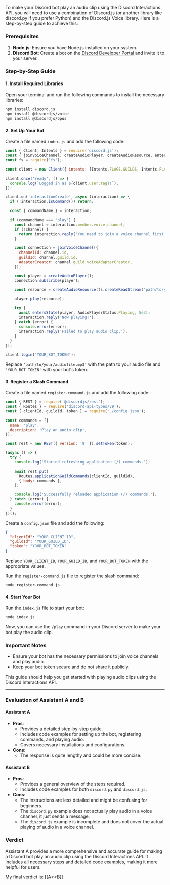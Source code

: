 
To make your Discord bot play an audio clip using the Discord Interactions API, you will need to use a combination of Discord.js (or another library like discord.py if you prefer Python) and the Discord.js Voice library. Here is a step-by-step guide to achieve this:

### Prerequisites
1. **Node.js**: Ensure you have Node.js installed on your system.
2. **Discord Bot**: Create a bot on the [Discord Developer Portal](https://discord.com/developers/applications) and invite it to your server.

### Step-by-Step Guide

#### 1. Install Required Libraries
Open your terminal and run the following commands to install the necessary libraries:
```bash
npm install discord.js
npm install @discordjs/voice
npm install @discordjs/opus
```

#### 2. Set Up Your Bot
Create a file named `index.js` and add the following code:

```javascript
const { Client, Intents } = require('discord.js');
const { joinVoiceChannel, createAudioPlayer, createAudioResource, entersState, AudioPlayerStatus } = require('@discordjs/voice');
const fs = require('fs');

const client = new Client({ intents: [Intents.FLAGS.GUILDS, Intents.FLAGS.GUILD_VOICE_STATES, Intents.FLAGS.GUILD_MESSAGES] });

client.once('ready', () => {
  console.log(`Logged in as ${client.user.tag}!`);
});

client.on('interactionCreate', async (interaction) => {
  if (!interaction.isCommand()) return;

  const { commandName } = interaction;

  if (commandName === 'play') {
    const channel = interaction.member.voice.channel;
    if (!channel) {
      return interaction.reply('You need to join a voice channel first!');
    }

    const connection = joinVoiceChannel({
      channelId: channel.id,
      guildId: channel.guild.id,
      adapterCreator: channel.guild.voiceAdapterCreator,
    });

    const player = createAudioPlayer();
    connection.subscribe(player);

    const resource = createAudioResource(fs.createReadStream('path/to/your/audiofile.mp3'));

    player.play(resource);

    try {
      await entersState(player, AudioPlayerStatus.Playing, 5e3);
      interaction.reply('Now playing!');
    } catch (error) {
      console.error(error);
      interaction.reply('Failed to play audio clip.');
    }
  }
});

client.login('YOUR_BOT_TOKEN');
```
Replace `'path/to/your/audiofile.mp3'` with the path to your audio file and `'YOUR_BOT_TOKEN'` with your bot's token.

#### 3. Register a Slash Command
Create a file named `register-command.js` and add the following code:

```javascript
const { REST } = require('@discordjs/rest');
const { Routes } = require('discord-api-types/v9');
const { clientId, guildId, token } = require('./config.json');

const commands = [{
  name: 'play',
  description: 'Play an audio clip',
}];

const rest = new REST({ version: '9' }).setToken(token);

(async () => {
  try {
    console.log('Started refreshing application (/) commands.');

    await rest.put(
      Routes.applicationGuildCommands(clientId, guildId),
      { body: commands },
    );

    console.log('Successfully reloaded application (/) commands.');
  } catch (error) {
    console.error(error);
  }
})();
```

Create a `config.json` file and add the following:

```json
{
  "clientId": "YOUR_CLIENT_ID",
  "guildId": "YOUR_GUILD_ID",
  "token": "YOUR_BOT_TOKEN"
}
```
Replace `YOUR_CLIENT_ID`, `YOUR_GUILD_ID`, and `YOUR_BOT_TOKEN` with the appropriate values.

Run the `register-command.js` file to register the slash command:
```bash
node register-command.js
```

#### 4. Start Your Bot
Run the `index.js` file to start your bot:
```bash
node index.js
```

Now, you can use the `/play` command in your Discord server to make your bot play the audio clip.

### Important Notes
- Ensure your bot has the necessary permissions to join voice channels and play audio.
- Keep your bot token secure and do not share it publicly.

This guide should help you get started with playing audio clips using the Discord Interactions API.

---

### Evaluation of Assistant A and B

#### Assistant A
- **Pros**:
  - Provides a detailed step-by-step guide.
  - Includes code examples for setting up the bot, registering commands, and playing audio.
  - Covers necessary installations and configurations.
- **Cons**:
  - The response is quite lengthy and could be more concise.

#### Assistant B
- **Pros**:
  - Provides a general overview of the steps required.
  - Includes code examples for both `discord.py` and `discord.js`.
- **Cons**:
  - The instructions are less detailed and might be confusing for beginners.
  - The `discord.py` example does not actually play audio in a voice channel, it just sends a message.
  - The `discord.js` example is incomplete and does not cover the actual playing of audio in a voice channel.

### Verdict
Assistant A provides a more comprehensive and accurate guide for making a Discord bot play an audio clip using the Discord Interactions API. It includes all necessary steps and detailed code examples, making it more helpful for users.

My final verdict is: [[A>>B]]